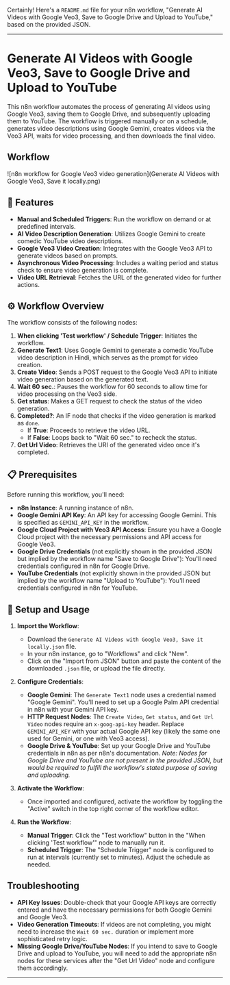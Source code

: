 Certainly! Here's a `README.md` file for your n8n workflow, "Generate AI Videos with Google Veo3, Save to Google Drive and Upload to YouTube," based on the provided JSON.

***

# Generate AI Videos with Google Veo3, Save to Google Drive and Upload to YouTube

This n8n workflow automates the process of generating AI videos using Google Veo3, saving them to Google Drive, and subsequently uploading them to YouTube. The workflow is triggered manually or on a schedule, generates video descriptions using Google Gemini, creates videos via the Veo3 API, waits for video processing, and then downloads the final video.

## Workflow
![n8n workflow for Google Veo3 video generation](Generate AI Videos with Google Veo3, Save it locally.png)

## 🚀 Features

* **Manual and Scheduled Triggers**: Run the workflow on demand or at predefined intervals.
* **AI Video Description Generation**: Utilizes Google Gemini to create comedic YouTube video descriptions.
* **Google Veo3 Video Creation**: Integrates with the Google Veo3 API to generate videos based on prompts.
* **Asynchronous Video Processing**: Includes a waiting period and status check to ensure video generation is complete.
* **Video URL Retrieval**: Fetches the URL of the generated video for further actions.

## ⚙️ Workflow Overview

The workflow consists of the following nodes:

1.  **When clicking 'Test workflow' / Schedule Trigger**: Initiates the workflow.
2.  **Generate Text1**: Uses Google Gemini to generate a comedic YouTube video description in Hindi, which serves as the prompt for video creation.
3.  **Create Video**: Sends a POST request to the Google Veo3 API to initiate video generation based on the generated text.
4.  **Wait 60 sec.**: Pauses the workflow for 60 seconds to allow time for video processing on the Veo3 side.
5.  **Get status**: Makes a GET request to check the status of the video generation.
6.  **Completed?**: An IF node that checks if the video generation is marked as `done`.
    * If **True**: Proceeds to retrieve the video URL.
    * If **False**: Loops back to "Wait 60 sec." to recheck the status.
7.  **Get Url Video**: Retrieves the URI of the generated video once it's completed.


## 📋 Prerequisites

Before running this workflow, you'll need:

* **n8n Instance**: A running instance of n8n.
* **Google Gemini API Key**: An API key for accessing Google Gemini. This is specified as `GEMINI_API_KEY` in the workflow.
* **Google Cloud Project with Veo3 API Access**: Ensure you have a Google Cloud project with the necessary permissions and API access for Google Veo3.
* **Google Drive Credentials** (not explicitly shown in the provided JSON but implied by the workflow name "Save to Google Drive"): You'll need credentials configured in n8n for Google Drive.
* **YouTube Credentials** (not explicitly shown in the provided JSON but implied by the workflow name "Upload to YouTube"): You'll need credentials configured in n8n for YouTube.

## 🚀 Setup and Usage

1.  **Import the Workflow**:
    * Download the `Generate AI Videos with Google Veo3, Save it locally.json` file.
    * In your n8n instance, go to "Workflows" and click "New".
    * Click on the "Import from JSON" button and paste the content of the downloaded `.json` file, or upload the file directly.

2.  **Configure Credentials**:
    * **Google Gemini**: The `Generate Text1` node uses a credential named "Google Gemini". You'll need to set up a Google Palm API credential in n8n with your Gemini API key.
    * **HTTP Request Nodes**: The `Create Video`, `Get status`, and `Get Url Video` nodes require an `x-goog-api-key` header. Replace `GEMINI_API_KEY` with your actual Google API key (likely the same one used for Gemini, or one with Veo3 access).
    * **Google Drive & YouTube**: Set up your Google Drive and YouTube credentials in n8n as per n8n's documentation. *Note: Nodes for Google Drive and YouTube are not present in the provided JSON, but would be required to fulfill the workflow's stated purpose of saving and uploading.*

3.  **Activate the Workflow**:
    * Once imported and configured, activate the workflow by toggling the "Active" switch in the top right corner of the workflow editor.

4.  **Run the Workflow**:
    * **Manual Trigger**: Click the "Test workflow" button in the "When clicking 'Test workflow'" node to manually run it.
    * **Scheduled Trigger**: The "Schedule Trigger" node is configured to run at intervals (currently set to minutes). Adjust the schedule as needed.

## Troubleshooting

* **API Key Issues**: Double-check that your Google API keys are correctly entered and have the necessary permissions for both Google Gemini and Google Veo3.
* **Video Generation Timeouts**: If videos are not completing, you might need to increase the `Wait 60 sec.` duration or implement more sophisticated retry logic.
* **Missing Google Drive/YouTube Nodes**: If you intend to save to Google Drive and upload to YouTube, you will need to add the appropriate n8n nodes for these services after the "Get Url Video" node and configure them accordingly.

***